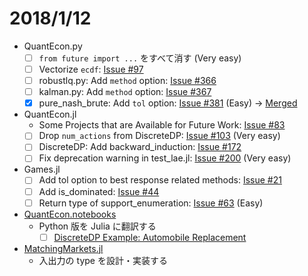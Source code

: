 # 2018/1/12

* QuantEcon.py
  * [ ] `from future import ...` をすべて消す (Very easy)
  * [ ] Vectorize `ecdf`:
    [Issue #97](https://github.com/QuantEcon/QuantEcon.py/issues/97)
  * [ ] robustlq.py: Add `method` option:
    [Issue #366](https://github.com/QuantEcon/QuantEcon.py/issues/366)
  * [ ] kalman.py: Add `method` option:
    [Issue #367](https://github.com/QuantEcon/QuantEcon.py/issues/367)
  - [x] pure_nash_brute: Add `tol` option:
    [Issue #381](https://github.com/QuantEcon/QuantEcon.py/issues/381) (Easy)
    → [Merged](https://github.com/QuantEcon/QuantEcon.py/pull/385)

* QuantEcon.jl
  * Some Projects that are Available for Future Work:
    [Issue #83](https://github.com/QuantEcon/QuantEcon.jl/issues/83)
  * [ ] Drop `num_actions` from DiscreteDP:
    [Issue #103](https://github.com/QuantEcon/QuantEcon.jl/issues/103) (Very easy)
  * [ ] DiscreteDP: Add backward_induction:
    [Issue #172](https://github.com/QuantEcon/QuantEcon.jl/issues/172)
  * [ ] Fix deprecation warning in test_lae.jl:
    [Issue #200](https://github.com/QuantEcon/QuantEcon.jl/issues/200) (Very easy)

* Games.jl
  * [ ] Add tol option to best response related methods:
    [Issue #21](https://github.com/QuantEcon/Games.jl/issues/21)
  * [ ] Add is_dominated:
    [Issue #44](https://github.com/QuantEcon/Games.jl/issues/44)
  * [ ] Return type of support_enumeration:
    [Issue #63](https://github.com/QuantEcon/Games.jl/issues/63) (Easy)

* [QuantEcon.notebooks](https://github.com/QuantEcon/QuantEcon.notebooks)
  * Python 版を Julia に翻訳する
    * [ ] [DiscreteDP Example: Automobile Replacement](http://nbviewer.jupyter.org/github/QuantEcon/QuantEcon.notebooks/blob/master/ddp_ex_rust96_py.ipynb)

* [MatchingMarkets.jl](https://github.com/oyamad/MatchingMarkets.jl)
  * 入出力の type を設計・実装する
